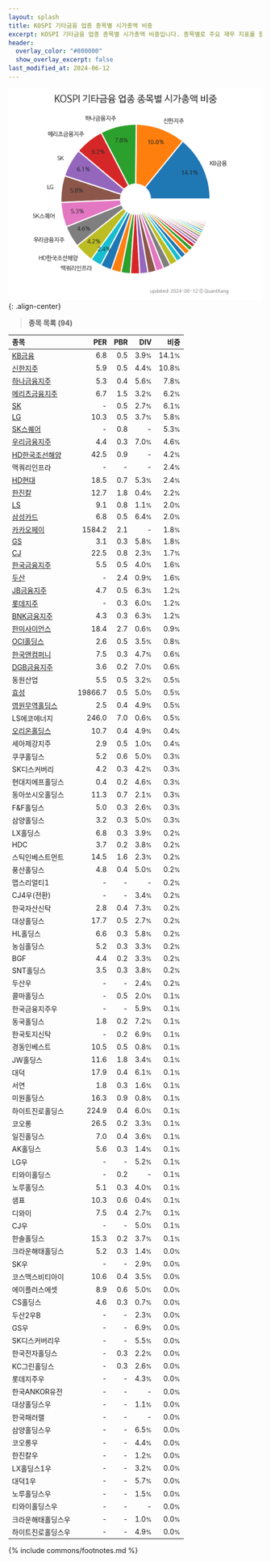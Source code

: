 ```yaml
---
layout: splash
title: KOSPI 기타금융 업종 종목별 시가총액 비중
excerpt: KOSPI 기타금융 업종 종목별 시가총액 비중입니다. 종목별로 주요 재무 지표를 함께 표시합니다.
header:
  overlay_color: "#800000"
  show_overlay_excerpt: false
last_modified_at: 2024-06-12
---
```



![KOSPI 기타금융 업종 종목별 시가총액 비중](/stats/sector/images/kospi_업종_기타금융_종목.png){: .align-center}


> **종목 목록 (94)**<a id="list"></a>

| **종목** | **PER** | **PBR** | **DIV** | **비중** |
| :------- | ------: | ------: | ------: | -------: |
| [KB금융](/105560/) | 6.8 | 0.5 | 3.9<small>%</small> | 14.1<small>%</small> |
| [신한지주](/055550/) | 5.9 | 0.5 | 4.4<small>%</small> | 10.8<small>%</small> |
| [하나금융지주](/086790/) | 5.3 | 0.4 | 5.6<small>%</small> | 7.8<small>%</small> |
| [메리츠금융지주](/138040/) | 6.7 | 1.5 | 3.2<small>%</small> | 6.2<small>%</small> |
| [SK](/034730/) | - | 0.5 | 2.7<small>%</small> | 6.1<small>%</small> |
| [LG](/003550/) | 10.3 | 0.5 | 3.7<small>%</small> | 5.8<small>%</small> |
| [SK스퀘어](/402340/) | - | 0.8 | - | 5.3<small>%</small> |
| [우리금융지주](/316140/) | 4.4 | 0.3 | 7.0<small>%</small> | 4.6<small>%</small> |
| [HD한국조선해양](/009540/) | 42.5 | 0.9 | - | 4.2<small>%</small> |
| 맥쿼리인프라 | - | - | - | 2.4<small>%</small> |
| [HD현대](/267250/) | 18.5 | 0.7 | 5.3<small>%</small> | 2.4<small>%</small> |
| [한진칼](/180640/) | 12.7 | 1.8 | 0.4<small>%</small> | 2.2<small>%</small> |
| [LS](/006260/) | 9.1 | 0.8 | 1.1<small>%</small> | 2.0<small>%</small> |
| [삼성카드](/029780/) | 6.8 | 0.5 | 6.4<small>%</small> | 2.0<small>%</small> |
| [카카오페이](/377300/) | 1584.2 | 2.1 | - | 1.8<small>%</small> |
| [GS](/078930/) | 3.1 | 0.3 | 5.8<small>%</small> | 1.8<small>%</small> |
| [CJ](/001040/) | 22.5 | 0.8 | 2.3<small>%</small> | 1.7<small>%</small> |
| [한국금융지주](/071050/) | 5.5 | 0.5 | 4.0<small>%</small> | 1.6<small>%</small> |
| [두산](/000150/) | - | 2.4 | 0.9<small>%</small> | 1.6<small>%</small> |
| [JB금융지주](/175330/) | 4.7 | 0.5 | 6.3<small>%</small> | 1.2<small>%</small> |
| [롯데지주](/004990/) | - | 0.3 | 6.0<small>%</small> | 1.2<small>%</small> |
| [BNK금융지주](/138930/) | 4.3 | 0.3 | 6.3<small>%</small> | 1.2<small>%</small> |
| [한미사이언스](/008930/) | 18.4 | 2.7 | 0.6<small>%</small> | 0.9<small>%</small> |
| [OCI홀딩스](/010060/) | 2.6 | 0.5 | 3.5<small>%</small> | 0.8<small>%</small> |
| [한국앤컴퍼니](/000240/) | 7.5 | 0.3 | 4.7<small>%</small> | 0.6<small>%</small> |
| [DGB금융지주](/139130/) | 3.6 | 0.2 | 7.0<small>%</small> | 0.6<small>%</small> |
| 동원산업 | 5.5 | 0.5 | 3.2<small>%</small> | 0.5<small>%</small> |
| [효성](/004800/) | 19866.7 | 0.5 | 5.0<small>%</small> | 0.5<small>%</small> |
| [영원무역홀딩스](/009970/) | 2.5 | 0.4 | 4.9<small>%</small> | 0.5<small>%</small> |
| LS에코에너지 | 246.0 | 7.0 | 0.6<small>%</small> | 0.5<small>%</small> |
| [오리온홀딩스](/001800/) | 10.7 | 0.4 | 4.9<small>%</small> | 0.4<small>%</small> |
| 세아제강지주 | 2.9 | 0.5 | 1.0<small>%</small> | 0.4<small>%</small> |
| 쿠쿠홀딩스 | 5.2 | 0.6 | 5.0<small>%</small> | 0.3<small>%</small> |
| SK디스커버리 | 4.2 | 0.3 | 4.2<small>%</small> | 0.3<small>%</small> |
| 현대지에프홀딩스 | 0.4 | 0.2 | 4.6<small>%</small> | 0.3<small>%</small> |
| 동아쏘시오홀딩스 | 11.3 | 0.7 | 2.1<small>%</small> | 0.3<small>%</small> |
| F&F홀딩스 | 5.0 | 0.3 | 2.6<small>%</small> | 0.3<small>%</small> |
| 삼양홀딩스 | 3.2 | 0.3 | 5.0<small>%</small> | 0.3<small>%</small> |
| LX홀딩스 | 6.8 | 0.3 | 3.9<small>%</small> | 0.2<small>%</small> |
| HDC | 3.7 | 0.2 | 3.8<small>%</small> | 0.2<small>%</small> |
| 스틱인베스트먼트 | 14.5 | 1.6 | 2.3<small>%</small> | 0.2<small>%</small> |
| 풍산홀딩스 | 4.8 | 0.4 | 5.0<small>%</small> | 0.2<small>%</small> |
| 맵스리얼티1 | - | - | - | 0.2<small>%</small> |
| CJ4우(전환) | - | - | 3.4<small>%</small> | 0.2<small>%</small> |
| 한국자산신탁 | 2.8 | 0.4 | 7.3<small>%</small> | 0.2<small>%</small> |
| 대상홀딩스 | 17.7 | 0.5 | 2.7<small>%</small> | 0.2<small>%</small> |
| HL홀딩스 | 6.6 | 0.3 | 5.8<small>%</small> | 0.2<small>%</small> |
| 농심홀딩스 | 5.2 | 0.3 | 3.3<small>%</small> | 0.2<small>%</small> |
| BGF | 4.4 | 0.2 | 3.3<small>%</small> | 0.2<small>%</small> |
| SNT홀딩스 | 3.5 | 0.3 | 3.8<small>%</small> | 0.2<small>%</small> |
| 두산우 | - | - | 2.4<small>%</small> | 0.2<small>%</small> |
| 콜마홀딩스 | - | 0.5 | 2.0<small>%</small> | 0.1<small>%</small> |
| 한국금융지주우 | - | - | 5.9<small>%</small> | 0.1<small>%</small> |
| 동국홀딩스 | 1.8 | 0.2 | 7.2<small>%</small> | 0.1<small>%</small> |
| 한국토지신탁 | - | 0.2 | 6.9<small>%</small> | 0.1<small>%</small> |
| 경동인베스트 | 10.5 | 0.5 | 0.8<small>%</small> | 0.1<small>%</small> |
| JW홀딩스 | 11.6 | 1.8 | 3.4<small>%</small> | 0.1<small>%</small> |
| 대덕 | 17.9 | 0.4 | 6.1<small>%</small> | 0.1<small>%</small> |
| 서연 | 1.8 | 0.3 | 1.6<small>%</small> | 0.1<small>%</small> |
| 미원홀딩스 | 16.3 | 0.9 | 0.8<small>%</small> | 0.1<small>%</small> |
| 하이트진로홀딩스 | 224.9 | 0.4 | 6.0<small>%</small> | 0.1<small>%</small> |
| 코오롱 | 26.5 | 0.2 | 3.3<small>%</small> | 0.1<small>%</small> |
| 일진홀딩스 | 7.0 | 0.4 | 3.6<small>%</small> | 0.1<small>%</small> |
| AK홀딩스 | 5.6 | 0.3 | 1.4<small>%</small> | 0.1<small>%</small> |
| LG우 | - | - | 5.2<small>%</small> | 0.1<small>%</small> |
| 티와이홀딩스 | - | 0.2 | - | 0.1<small>%</small> |
| 노루홀딩스 | 5.1 | 0.3 | 4.0<small>%</small> | 0.1<small>%</small> |
| 샘표 | 10.3 | 0.6 | 0.4<small>%</small> | 0.1<small>%</small> |
| 디와이 | 7.5 | 0.4 | 2.7<small>%</small> | 0.1<small>%</small> |
| CJ우 | - | - | 5.0<small>%</small> | 0.1<small>%</small> |
| 한솔홀딩스 | 15.3 | 0.2 | 3.7<small>%</small> | 0.1<small>%</small> |
| 크라운해태홀딩스 | 5.2 | 0.3 | 1.4<small>%</small> | 0.0<small>%</small> |
| SK우 | - | - | 2.9<small>%</small> | 0.0<small>%</small> |
| 코스맥스비티아이 | 10.6 | 0.4 | 3.5<small>%</small> | 0.0<small>%</small> |
| 에이플러스에셋 | 8.9 | 0.6 | 5.0<small>%</small> | 0.0<small>%</small> |
| CS홀딩스 | 4.6 | 0.3 | 0.7<small>%</small> | 0.0<small>%</small> |
| 두산2우B | - | - | 2.3<small>%</small> | 0.0<small>%</small> |
| GS우 | - | - | 6.9<small>%</small> | 0.0<small>%</small> |
| SK디스커버리우 | - | - | 5.5<small>%</small> | 0.0<small>%</small> |
| 한국전자홀딩스 | - | 0.3 | 2.2<small>%</small> | 0.0<small>%</small> |
| KC그린홀딩스 | - | 0.3 | 2.6<small>%</small> | 0.0<small>%</small> |
| 롯데지주우 | - | - | 4.3<small>%</small> | 0.0<small>%</small> |
| 한국ANKOR유전 | - | - | - | 0.0<small>%</small> |
| 대상홀딩스우 | - | - | 1.1<small>%</small> | 0.0<small>%</small> |
| 한국패러랠 | - | - | - | 0.0<small>%</small> |
| 삼양홀딩스우 | - | - | 6.5<small>%</small> | 0.0<small>%</small> |
| 코오롱우 | - | - | 4.4<small>%</small> | 0.0<small>%</small> |
| 한진칼우 | - | - | 1.2<small>%</small> | 0.0<small>%</small> |
| LX홀딩스1우 | - | - | 3.2<small>%</small> | 0.0<small>%</small> |
| 대덕1우 | - | - | 5.7<small>%</small> | 0.0<small>%</small> |
| 노루홀딩스우 | - | - | 1.5<small>%</small> | 0.0<small>%</small> |
| 티와이홀딩스우 | - | - | - | 0.0<small>%</small> |
| 크라운해태홀딩스우 | - | - | 1.0<small>%</small> | 0.0<small>%</small> |
| 하이트진로홀딩스우 | - | - | 4.9<small>%</small> | 0.0<small>%</small> |

{% include commons/footnotes.md %}